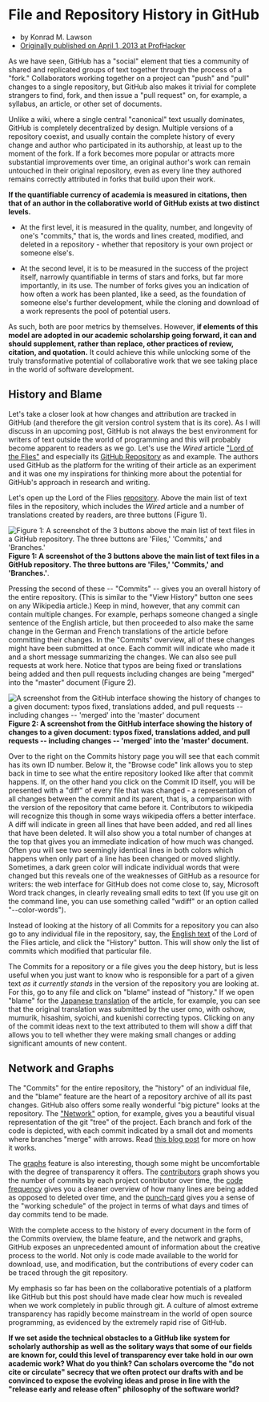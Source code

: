 # File and Repository History in GitHub

* by Konrad M. Lawson
* [Originally published on April 1, 2013 at ProfHacker](http://www.wired.com/wiredenterprise/2012/02/github/)

As we have seen, GitHub has a "social" element that ties a community of shared and replicated groups of text together through the process of a "fork." Collaborators working together on a project can "push" and "pull" changes to a single repository, but GitHub also makes it trivial for complete strangers to find, fork, and then issue a "pull request" on, for example, a syllabus, an article, or other set of documents.

Unlike a wiki, where a single central "canonical" text usually dominates, GitHub is completely decentralized by design. Multiple versions of a repository coexist, and usually contain the complete history of every change and author who participated in its authorship, at least up to the moment of the fork. If a fork becomes more popular or attracts more substantial improvements over time, an original author's work can remain untouched in their original repository, even as every line they authored remains correctly attributed in forks that build upon their work.

**If the quantifiable currency of academia is measured in citations, then that of an author in the collaborative world of GitHub exists at two distinct levels.**

  * At the first level, it is measured in the quality, number, and longevity of one's "commits," that is, the words and lines created, modified, and deleted in a repository - whether that repository is your own project or someone else's.

  * At the second level, it is to be measured in the success of the project itself, narrowly quantifiable in terms of stars and forks, but far more importantly, in its use. The number of forks gives you an indication of how often a work has been planted, like a seed, as the foundation of someone else's further development, while the cloning and download of a work represents the pool of potential users.

As such, both are poor metrics by themselves. However, **if elements of this model are adopted in our academic scholarship going forward, it can and should supplement, rather than replace, other practices of review, citation, and quotation.** It could achieve this while unlocking some of the truly transformative potential of collaborative work that we see taking place in the world of software development.

## History and Blame

Let's take a closer look at how changes and attribution are tracked in GitHub (and therefore the git version control system that is its core). As I will discuss in an upcoming post, GitHub is not always the best environment for writers of text outside the world of programming and this will probably become apparent to readers as we go. Let's use the _Wired_ article ["Lord of the Flies"][8] and especially its [GitHub Repository][9] as and example. The authors used GitHub as the platform for the writing of their article as an experiment and it was one my inspirations for thinking more about the potential for GitHub's approach in research and writing.

   [8]: http://www.wired.com/wiredenterprise/2012/02/github/
   [9]: https://github.com/WiredEnterprise/Lord-of-the-Files

Let's open up the Lord of the Flies [repository][10]. Above the main list of text files in the repository, which includes the _Wired_ article and a number of translations created by readers, are three buttons (Figure 1).

   [10]: https://github.com/WiredEnterprise/Lord-of-the-Files

![Figure 1: A screenshot of the 3 buttons above the main list of text files in a GitHub repository. The three buttons are 'Files,' 'Commits,' and 'Branches.'][11] 
**Figure 1: A screenshot of the 3 buttons above the main list of text files in a GitHub repository. The three buttons are 'Files,' 'Commits,' and 'Branches.'**.

   [11]: http://chronicle.com/blogs/profhacker/files/2013/04/Screen-Shot-2013-03-29-at-18.19.07.png

Pressing the second of these -- "Commits" -- gives you an overall history of the entire repository. (This is similar to the "View History" button one sees on any Wikipedia article.) Keep in mind, however, that any commit can contain multiple changes. For example, perhaps someone changed a single sentence of the English article, but then proceeded to also make the same change in the German and French translations of the article before committing their changes. In the "Commits" overview, all of these changes might have been submitted at once. Each commit will indicate who made it and a short message summarizing the changes. We can also see pull requests at work here. Notice that typos are being fixed or translations being added and then pull requests including changes are being "merged" into the "master" document (Figure 2).

![A screenshot from the GitHub interface showing the history of changes to a given document: typos fixed, translations added, and pull requests -- including changes -- 'merged' into the 'master' document][12]
**Figure 2: A screenshot from the GitHub interface showing the history of changes to a given document: typos fixed, translations added, and pull requests -- including changes -- 'merged' into the 'master' document.**

   [12]: http://chronicle.com/blogs/profhacker/files/2013/04/Screen-Shot-2013-03-29-at-18.23.11.png

Over to the right on the Commits history page you will see that each commit has its own ID number. Below it, the "Browse code" link allows you to step back in time to see what the entire repository looked like after that commit happens. If, on the other hand you click on the Commit ID itself, you will be presented with a "diff" of every file that was changed - a representation of all changes between the commit and its parent, that is, a comparison with the version of the repository that came before it. Contributors to wikipedia will recognize this though in some ways wikipedia offers a better interface. A diff will indicate in green all lines that have been added, and red all lines that have been deleted. It will also show you a total number of changes at the top that gives you an immediate indication of how much was changed. Often you will see two seemingly identical lines in both colors which happens when only part of a line has been changed or moved slightly. Sometimes, a dark green color will indicate individual words that were changed but this reveals one of the weaknesses of GitHub as a resource for writers: the web interface for GitHub does not come close to, say, Microsoft Word track changes, in clearly revealing small edits to text (If you use git on the command line, you can use something called "wdiff" or an option called "--color-words").

Instead of looking at the history of all Commits for a repository you can also go to any individual file in the repository, say, the [English text][13] of the Lord of the Flies article, and click the "History" button. This will show only the list of commits which modified that particular file.

   [13]: https://github.com/WiredEnterprise/Lord-of-the-Files/blob/master/Lord-of-the-Files.en.txt

The Commits for a repository or a file gives you the deep history, but is less useful when you just want to know who is responsible for a part of a given text _as it currently stands_ in the version of the repository you are looking at. For this, go to any file and click on "blame" instead of "history." If we open "blame" for the [Japanese translation][14] of the article, for example, you can see that the original translation was submitted by the user omo, with oshow, mumurik, hisashim, syoichi, and kuenishi correcting typos. Clicking on any of the commit ideas next to the text attributed to them will show a diff that allows you to tell whether they were making small changes or adding significant amounts of new content.

   [14]: https://github.com/WiredEnterprise/Lord-of-the-Files/blame/master/Lord-of-the-Files.ja.md

## Network and Graphs

The "Commits" for the entire repository, the "history" of an individual file, and the "blame" feature are the heart of a repository archive of all its past changes. GitHub also offers some really wonderful "big picture" looks at the repository. The ["Network"][15] option, for example, gives you a beautiful visual representation of the git "tree" of the project. Each branch and fork of the code is depicted, with each commit indicated by a small dot and moments where branches "merge" with arrows. Read [this blog post][16] for more on how it works.

   [15]: https://github.com/WiredEnterprise/Lord-of-the-Files/network
   [16]: https://github.com/blog/39-say-hello-to-the-network-graph-visualizer

The [graphs][17] feature is also interesting, though some might be uncomfortable with the degree of transparency it offers. The [contributors][18] graph shows you the number of commits by each project contributor over time, the [code frequency][19] gives you a cleaner overview of how many lines are being added as opposed to deleted over time, and the [punch-card][20] gives you a sense of the "working schedule" of the project in terms of what days and times of day commits tend to be made.

   [17]: https://github.com/WiredEnterprise/Lord-of-the-Files/graphs
   [18]: https://github.com/WiredEnterprise/Lord-of-the-Files/graphs/contributors
   [19]: https://github.com/WiredEnterprise/Lord-of-the-Files/graphs/code-frequency
   [20]: https://github.com/WiredEnterprise/Lord-of-the-Files/graphs/punch-card

With the complete access to the history of every document in the form of the Commits overview, the blame feature, and the network and graphs, GitHub exposes an unprecedented amount of information about the creative process to the world. Not only is code made available to the world for download, use, and modification, but the contributions of every coder can be traced through the git repository.

My emphasis so far has been on the collaborative potentials of a platform like GitHub but this post should have made clear how much is revealed when we work completely in public through git. A culture of almost extreme transparency has rapidly become mainstream in the world of open source programming, as evidenced by the extremely rapid rise of GitHub.

**If we set aside the technical obstacles to a GitHub like system for scholarly authorship as well as the solitary ways that some of our fields are known for, could this level of transparency ever take hold in our own academic work? What do you think? Can scholars overcome the "do not cite or circulate" secrecy that we often protect our drafts with and be convinced to expose the evolving ideas and prose in line with the "release early and release often" philosophy of the software world?**

   [21]: http://octodex.github.com/inspectocat/
   [22]: http://octodex.github.com/faq.html
